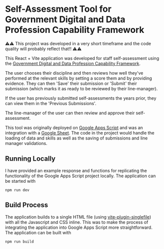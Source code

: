 # Self-Assessment Tool for Government Digital and Data Profession Capability Framework

⚠️⚠️ This project was developed in a very short timeframe and the code quality will probably reflect that!! ⚠️⚠️

This React + Vite application was developed for staff self-assessment using the [Government Digital and Data Profession Capability Framework](https://ddat-capability-framework.service.gov.uk/).

The user chooses their discipline and then reviews how well they've performed at the relevant skills by setting a score them and by providing evidence. They can then 'Save' their submission or 'Submit' their submission (which marks it as ready to be reviewed by their line-manager).

If the user has previously submitted self-assessments the years prior, they can view them in the 'Previous Submissions'.

The line-manager of the user can then review and approve their self-assessment.

This tool was originally deployed on [Google Apps Script](https://www.google.com/script/start/) and was an integration with a [Google Sheet](https://docs.google.com/spreadsheets/create). The code in the project would handle the loading of data and skills as well as the saving of submissions and line manager validations.

## Running Locally

I have provided an example response and functions for replicating the functionality of the Google Apps Script project locally. The application can be started with 

```
npm run dev
```

## Build Process

The application builds to a single HTML file (using [vite-plugin-singlefile](https://github.com/richardtallent/vite-plugin-singlefile)) with all the Javascript and CSS inline. This was to make the process of integrating the application into Google Apps Script more straightforward. The application can be built with

```
npm run build
```

